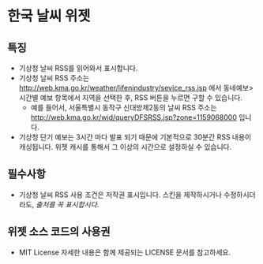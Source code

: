 # 한국 날씨 위젯

## 특징

* 기상청 날씨 RSS를 읽어와서 표시합니다.
* 기상청 날씨 RSS 주소는 http://web.kma.go.kr/weather/lifenindustry/sevice_rss.jsp 에서 동네예보>시간별 예보 항목에서 지역을 선택한 후, RSS 버튼을 누르면 구할 수 있습니다.
  * 예를 들어서, 서울특별시 동작구 신대방제2동의 날씨 RSS 주소는 http://web.kma.go.kr/wid/queryDFSRSS.jsp?zone=1159068000 입니다.
* 기상청 단기 예보는 3시간 마다 발표 되기 때문에 기본적으로 30분간 RSS 내용이 캐싱됩니다. 위젯 캐시를 통해서 그 이상의 시간으로 설정하실 수 있습니다.

## 필수사항
* 기상청 날씨 RSS 사용 조건은 저작권 표시입니다. 스킨을 제작하시거나 수정하시더라도, *출처를 꼭 표시합시다*.

## 위젯 소스 코드의 사용권
* MIT License 자세한 내용은 함께 제공되는 LICENSE 문서를 참고하세요.